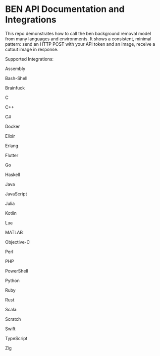 # BEN API Documentation and Integrations

This repo demonstrates how to call the ben background removal model from many languages and environments. It shows a consistent, minimal pattern: send an HTTP POST with your API token and an image, receive a cutout image in response.

Supported Integrations:

Assembly

Bash-Shell

Brainfuck

C

C++

C#

Docker

Elixir

Erlang

Flutter

Go

Haskell

Java

JavaScript

Julia

Kotlin

Lua

MATLAB

Objective-C

Perl

PHP

PowerShell

Python

Ruby

Rust

Scala

Scratch

Swift

TypeScript

Zig
